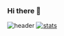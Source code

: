 ### Hi there 👋

![header](https://capsule-render.vercel.app/api?type=waving&color=gradient&height=250&section=header&text=junkipark60&fontSize=90&animation=twinkling)
[![stats](https://github-readme-stats.vercel.app/api?username=junkipark60&show_icons=true)](https://github.com/anuraghazra/github-readme-stats)  
